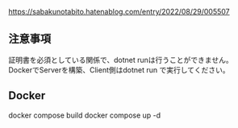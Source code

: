 https://sabakunotabito.hatenablog.com/entry/2022/08/29/005507

## 注意事項
証明書を必須としている関係で、dotnet runは行うことができません。  
DockerでServerを構築、Client側はdotnet run で実行してください。  

## Docker
docker compose build
docker compose up -d
